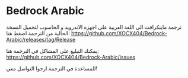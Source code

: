 # Bedrock Arabic
ترجمة ماينكرافت الى اللغة العربية على اجهزة الاندرويد و الحاسوب
لتحميل النسخة الحالية من الترجمة اضغط هنا:
https://github.com/XOCX404/Bedrock-Arabic/releases/tag/Release

يمكنك التبليغ على المشاكل في الترجمة هنا:
https://github.com/XOCX404/Bedrock-Arabic/issues

للمساعدة في الترجمة ارجوا التواصل معي!

